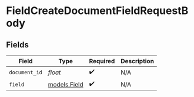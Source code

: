 # FieldCreateDocumentFieldRequestBody


## Fields

| Field                              | Type                               | Required                           | Description                        |
| ---------------------------------- | ---------------------------------- | ---------------------------------- | ---------------------------------- |
| `document_id`                      | *float*                            | :heavy_check_mark:                 | N/A                                |
| `field`                            | [models.Field](../models/field.md) | :heavy_check_mark:                 | N/A                                |